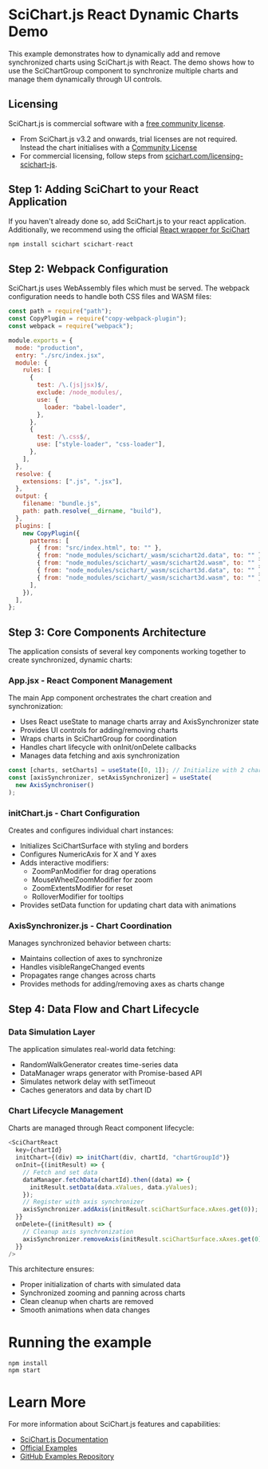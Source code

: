 # SciChart.js React Dynamic Charts Demo

This example demonstrates how to dynamically add and remove synchronized charts using SciChart.js with React. The demo shows how to use the SciChartGroup component to synchronize multiple charts and manage them dynamically through UI controls.

## Licensing

SciChart.js is commercial software with a [free community license](https://scichart.com/community-licensing).

- From SciChart.js v3.2 and onwards, trial licenses are not required. Instead the chart initialises with a [Community License](https://scichart.com/community-licensing)
- For commercial licensing, follow steps from [scichart.com/licensing-scichart-js](https://scichart.com/licensing-scichart-js).

## Step 1: Adding SciChart to your React Application

If you haven't already done so, add SciChart.js to your react application.
Additionally, we recommend using the official [React wrapper for SciChart](https://www.npmjs.com/package/scichart-react)

```javascript
npm install scichart scichart-react
```

## Step 2: Webpack Configuration

SciChart.js uses WebAssembly files which must be served. The webpack configuration needs to handle both CSS files and WASM files:

```javascript
const path = require("path");
const CopyPlugin = require("copy-webpack-plugin");
const webpack = require("webpack");

module.exports = {
  mode: "production",
  entry: "./src/index.jsx",
  module: {
    rules: [
      {
        test: /\.(js|jsx)$/,
        exclude: /node_modules/,
        use: {
          loader: "babel-loader",
        },
      },
      {
        test: /\.css$/,
        use: ["style-loader", "css-loader"],
      },
    ],
  },
  resolve: {
    extensions: [".js", ".jsx"],
  },
  output: {
    filename: "bundle.js",
    path: path.resolve(__dirname, "build"),
  },
  plugins: [
    new CopyPlugin({
      patterns: [
        { from: "src/index.html", to: "" },
        { from: "node_modules/scichart/_wasm/scichart2d.data", to: "" },
        { from: "node_modules/scichart/_wasm/scichart2d.wasm", to: "" },
        { from: "node_modules/scichart/_wasm/scichart3d.data", to: "" },
        { from: "node_modules/scichart/_wasm/scichart3d.wasm", to: "" },
      ],
    }),
  ],
};
```

## Step 3: Core Components Architecture

The application consists of several key components working together to create synchronized, dynamic charts:

### App.jsx - React Component Management

The main App component orchestrates the chart creation and synchronization:

- Uses React useState to manage charts array and AxisSynchronizer state
- Provides UI controls for adding/removing charts
- Wraps charts in SciChartGroup for coordination
- Handles chart lifecycle with onInit/onDelete callbacks
- Manages data fetching and axis synchronization

```javascript
const [charts, setCharts] = useState([0, 1]); // Initialize with 2 charts
const [axisSynchronizer, setAxisSynchronizer] = useState(
  new AxisSynchroniser()
);
```

### initChart.js - Chart Configuration

Creates and configures individual chart instances:

- Initializes SciChartSurface with styling and borders
- Configures NumericAxis for X and Y axes
- Adds interactive modifiers:
  - ZoomPanModifier for drag operations
  - MouseWheelZoomModifier for zoom
  - ZoomExtentsModifier for reset
  - RolloverModifier for tooltips
- Provides setData function for updating chart data with animations

### AxisSynchronizer.js - Chart Coordination

Manages synchronized behavior between charts:

- Maintains collection of axes to synchronize
- Handles visibleRangeChanged events
- Propagates range changes across charts
- Provides methods for adding/removing axes as charts change

## Step 4: Data Flow and Chart Lifecycle

### Data Simulation Layer

The application simulates real-world data fetching:

- RandomWalkGenerator creates time-series data
- DataManager wraps generator with Promise-based API
- Simulates network delay with setTimeout
- Caches generators and data by chart ID

### Chart Lifecycle Management

Charts are managed through React component lifecycle:

```javascript
<SciChartReact
  key={chartId}
  initChart={(div) => initChart(div, chartId, "chartGroupId")}
  onInit={(initResult) => {
    // Fetch and set data
    dataManager.fetchData(chartId).then((data) => {
      initResult.setData(data.xValues, data.yValues);
    });
    // Register with axis synchronizer
    axisSynchronizer.addAxis(initResult.sciChartSurface.xAxes.get(0));
  }}
  onDelete={(initResult) => {
    // Cleanup axis synchronization
    axisSynchronizer.removeAxis(initResult.sciChartSurface.xAxes.get(0));
  }}
/>
```

This architecture ensures:

- Proper initialization of charts with simulated data
- Synchronized zooming and panning across charts
- Clean cleanup when charts are removed
- Smooth animations when data changes

# Running the example

```
npm install
npm start
```

# Learn More

For more information about SciChart.js features and capabilities:

- [SciChart.js Documentation](https://www.scichart.com/documentation/js/current/webframe.html)
- [Official Examples](https://demo.scichart.com)
- [GitHub Examples Repository](https://github.com/abtsoftware/scichart.js.examples)
